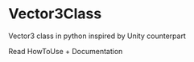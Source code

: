 # Vector3Class
Vector3 class in python inspired by Unity counterpart


Read HowToUse + Documentation
